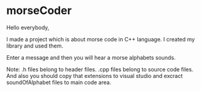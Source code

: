 # morseCoder
Hello everybody,

I made a project which is about morse code in C++ language.
I created my library and used them.

Enter a message and then you will hear a morse alphabets sounds.

Note: .h files belong to header files. .cpp files belong to source code files. And also you should copy that extensions to visual studio and excract soundOfAlphabet files to main code area.
